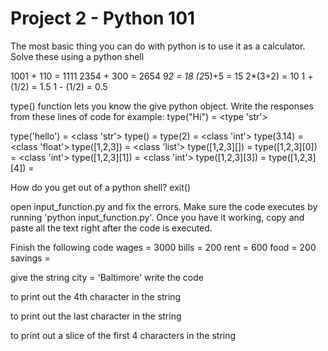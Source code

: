 # Project 2 - Python 101

The most basic thing you can do with python is to use it as a calculator. Solve these using a python shell

1001 + 110 = 1111
2354 + 300 = 2654
9*2 = 18
(2*5)+5 = 15
2*(3+2) = 10
1 + (1/2) = 1.5
1 - (1/2) = 0.5

type() function lets you know the give python object.
Write the responses from these lines of code for example:
type("Hi") = <type 'str'>


type('hello') = <class 'str'>
type() =
type(2) = <class 'int'>
type(3.14) = <class 'float'>
type([1,2,3]) = <class 'list'>
type([1,2,3][]) =
type([1,2,3][0]) = <class 'int'>
type([1,2,3][1]) = <class 'int'>
type([1,2,3][3]) =
type([1,2,3][4]) =


How do you get out of a python shell? exit()


open input_function.py and fix the errors. Make sure the code executes by running 'python input_function.py'. Once you have it working, copy and paste all the text right after the code is executed.


Finish the following code
wages = 3000
bills = 200
rent = 600
food = 200
savings =



give the string city = 'Baltimore' write the code

to print out the 4th character in the string

to print out the last character in the string

to print out a slice of the first 4 characters in the string
